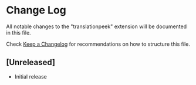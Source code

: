 # Change Log

All notable changes to the "translationpeek" extension will be documented in this file.

Check [Keep a Changelog](http://keepachangelog.com/) for recommendations on how to structure this file.

## [Unreleased]

- Initial release